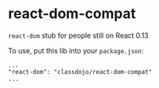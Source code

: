 # react-dom-compat
`react-dom` stub for people still on React 0.13

To use, put this lib into your `package.json`:

```
...
"react-dom": "classdojo/react-dom-compat"
...
```
